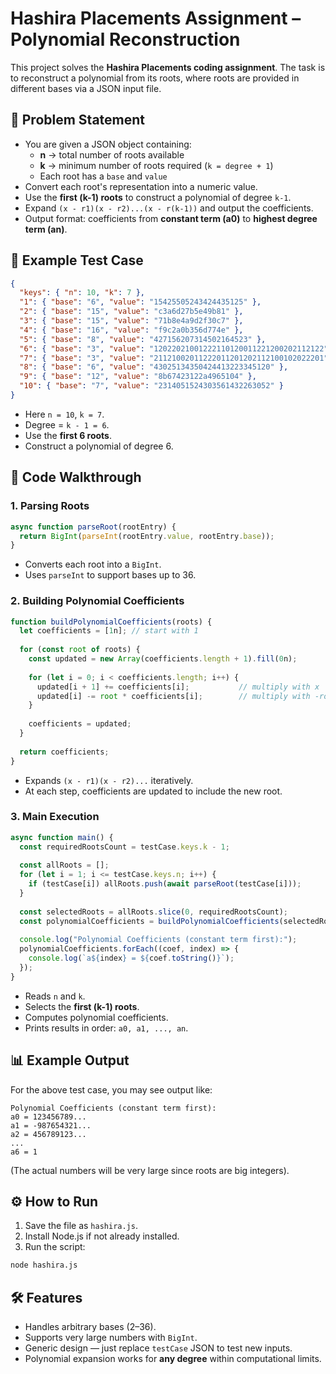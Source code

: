 # Hashira Placements Assignment – Polynomial Reconstruction

This project solves the **Hashira Placements coding assignment**. The task is to reconstruct a polynomial from its roots, where roots are provided in different bases via a JSON input file.

## 🚀 Problem Statement

* You are given a JSON object containing:
  * **n** → total number of roots available
  * **k** → minimum number of roots required (`k = degree + 1`)
  * Each root has a `base` and `value`
* Convert each root's representation into a numeric value.
* Use the **first (k-1) roots** to construct a polynomial of degree `k-1`.
* Expand `(x - r1)(x - r2)...(x - r(k-1))` and output the coefficients.
* Output format: coefficients from **constant term (a0)** to **highest degree term (an)**.

## 📂 Example Test Case

```json
{
  "keys": { "n": 10, "k": 7 },
  "1": { "base": "6", "value": "15425505243424435125" },
  "2": { "base": "15", "value": "c3a6d27b5e49b81" },
  "3": { "base": "15", "value": "71b8e4a9d2f30c7" },
  "4": { "base": "16", "value": "f9c2a0b356d774e" },
  "5": { "base": "8", "value": "427156207314502164523" },
  "6": { "base": "3", "value": "12022021001222110120011221200202112122" },
  "7": { "base": "3", "value": "21121002011222011201202112100102022201" },
  "8": { "base": "6", "value": "43025134350424413223345120" },
  "9": { "base": "12", "value": "8b67423122a4965104" },
  "10": { "base": "7", "value": "2314051524303561432263052" }
}
```

* Here `n = 10`, `k = 7`.
* Degree = `k - 1 = 6`.
* Use the **first 6 roots**.
* Construct a polynomial of degree 6.

## 🧩 Code Walkthrough

### 1. Parsing Roots

```javascript
async function parseRoot(rootEntry) {
  return BigInt(parseInt(rootEntry.value, rootEntry.base));
}
```

* Converts each root into a `BigInt`.
* Uses `parseInt` to support bases up to 36.

### 2. Building Polynomial Coefficients

```javascript
function buildPolynomialCoefficients(roots) {
  let coefficients = [1n]; // start with 1
  
  for (const root of roots) {
    const updated = new Array(coefficients.length + 1).fill(0n);
    
    for (let i = 0; i < coefficients.length; i++) {
      updated[i + 1] += coefficients[i];           // multiply with x
      updated[i] -= root * coefficients[i];        // multiply with -root
    }
    
    coefficients = updated;
  }
  
  return coefficients;
}
```

* Expands `(x - r1)(x - r2)...` iteratively.
* At each step, coefficients are updated to include the new root.

### 3. Main Execution

```javascript
async function main() {
  const requiredRootsCount = testCase.keys.k - 1;
  
  const allRoots = [];
  for (let i = 1; i <= testCase.keys.n; i++) {
    if (testCase[i]) allRoots.push(await parseRoot(testCase[i]));
  }
  
  const selectedRoots = allRoots.slice(0, requiredRootsCount);
  const polynomialCoefficients = buildPolynomialCoefficients(selectedRoots);
  
  console.log("Polynomial Coefficients (constant term first):");
  polynomialCoefficients.forEach((coef, index) => {
    console.log(`a${index} = ${coef.toString()}`);
  });
}
```

* Reads `n` and `k`.
* Selects the **first (k-1) roots**.
* Computes polynomial coefficients.
* Prints results in order: `a0, a1, ..., an`.

## 📊 Example Output

For the above test case, you may see output like:

```
Polynomial Coefficients (constant term first):
a0 = 123456789...
a1 = -987654321...
a2 = 456789123...
...
a6 = 1
```

(The actual numbers will be very large since roots are big integers).

## ⚙️ How to Run

1. Save the file as `hashira.js`.
2. Install Node.js if not already installed.
3. Run the script:

```bash
node hashira.js
```

## 🛠️ Features

* Handles arbitrary bases (2–36).
* Supports very large numbers with `BigInt`.
* Generic design — just replace `testCase` JSON to test new inputs.
* Polynomial expansion works for **any degree** within computational limits.